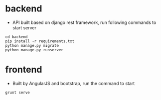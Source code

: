 # backend

* API built based on django rest framework, run following commands to start server

```
cd backend
pip install -r requirements.txt
python manage.py migrate
python manage.py runserver
```

# frontend

* Built by AngularJS and bootstrap, run the command to start

```
grunt serve
```
